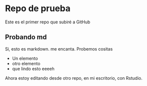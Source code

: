 # Repo de prueba

Este es el primer repo que subiré a GitHub

## Probando md

Si, esto es markdown. me encanta. Probemos cositas

- Un elemento
- otro elemento
- que lindo esto eeeeh

Ahora estoy editando desde otro repo, en mi escritorio, con Rstudio.
